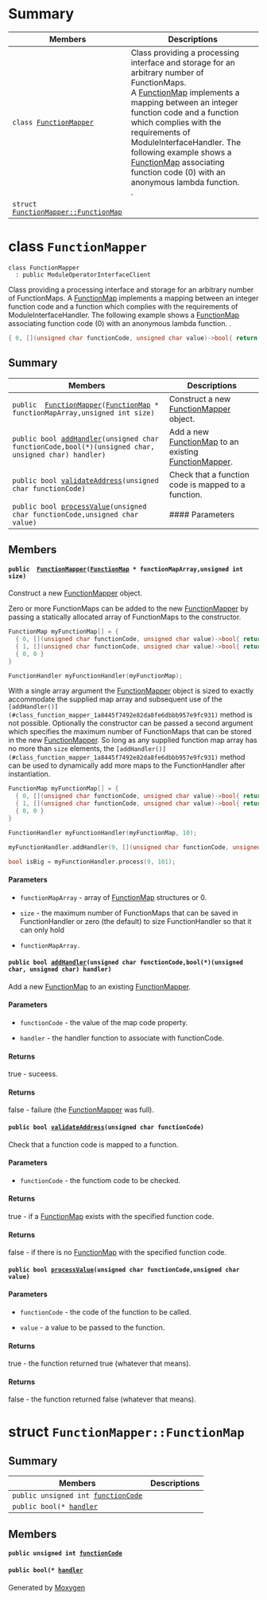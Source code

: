 # Summary

 Members                        | Descriptions                                
--------------------------------|---------------------------------------------
`class `[`FunctionMapper`](#class_function_mapper) | Class providing a processing interface and storage for an arbitrary number of FunctionMaps. <br/> A [FunctionMap](#struct_function_mapper_1_1_function_map) implements a mapping between an integer function code and a function which complies with the requirements of ModuleInterfaceHandler. The following example shows a [FunctionMap](#struct_function_mapper_1_1_function_map) associating function code (0) with an anonymous lambda function. <br/>.
`struct `[`FunctionMapper::FunctionMap`](#struct_function_mapper_1_1_function_map) | 

# class `FunctionMapper` 

```
class FunctionMapper
  : public ModuleOperatorInterfaceClient
```  

Class providing a processing interface and storage for an arbitrary number of FunctionMaps. 
 A [FunctionMap](#struct_function_mapper_1_1_function_map) implements a mapping between an integer function code and a function which complies with the requirements of ModuleInterfaceHandler. The following example shows a [FunctionMap](#struct_function_mapper_1_1_function_map) associating function code (0) with an anonymous lambda function. 
.

```cpp
{ 0, [](unsigned char functionCode, unsigned char value)->bool{ return((value % 2) == 0); } }
```

## Summary

 Members                        | Descriptions                                
--------------------------------|---------------------------------------------
`public  `[`FunctionMapper`](#class_function_mapper_1a3e49c4e7559038ea0a7d3d979fd16431)`(`[`FunctionMap`](#struct_function_mapper_1_1_function_map)` * functionMapArray,unsigned int size)` | Construct a new [FunctionMapper](#class_function_mapper) object.
`public bool `[`addHandler`](#class_function_mapper_1a8445f7492e82da8fe6dbbb957e9fc931)`(unsigned char functionCode,bool(*)(unsigned char, unsigned char) handler)` | Add a new [FunctionMap](#struct_function_mapper_1_1_function_map) to an existing [FunctionMapper](#class_function_mapper).
`public bool `[`validateAddress`](#class_function_mapper_1aeeae983303efa97168866e8ff68cf7c7)`(unsigned char functionCode)` | Check that a function code is mapped to a function.
`public bool `[`processValue`](#class_function_mapper_1abb6078f5a7556add80f6587c5b2d1334)`(unsigned char functionCode,unsigned char value)` | #### Parameters

## Members

#### `public  `[`FunctionMapper`](#class_function_mapper_1a3e49c4e7559038ea0a7d3d979fd16431)`(`[`FunctionMap`](#struct_function_mapper_1_1_function_map)` * functionMapArray,unsigned int size)` 

Construct a new [FunctionMapper](#class_function_mapper) object.

Zero or more FunctionMaps can be added to the new [FunctionMapper](#class_function_mapper) by passing a statically allocated array of FunctionMaps to the constructor. 
```cpp
FunctionMap myFunctionMap[] = {
  { 0, [](unsigned char functionCode, unsigned char value)->bool{ return((value % 2) == 0); } },
  { 1, [](unsigned char functionCode, unsigned char value)->bool{ return((value % 2) == 1); } },
  { 0, 0 }
}

FunctionHandler myFunctionHandler(myFunctionMap);
```

 With a single array argument the [FunctionMapper](#class_function_mapper) object is sized to exactly accommodate the supplied map array and subsequent use of the `[addHandler()](#class_function_mapper_1a8445f7492e82da8fe6dbbb957e9fc931)` method is not possible. 
 Optionally the constructor can be passed a second argument which specifies the maximum number of FunctionMaps that can be stored in the new [FunctionMapper](#class_function_mapper). So long as any supplied function map array has no more than `size` elements, the `[addHandler()](#class_function_mapper_1a8445f7492e82da8fe6dbbb957e9fc931)` method can be used to dynamically add more maps to the FunctionHandler after instantiation. 
```cpp
FunctionMap myFunctionMap[] = {
  { 0, [](unsigned char functionCode, unsigned char value)->bool{ return((value % 2) == 0); } },
  { 1, [](unsigned char functionCode, unsigned char value)->bool{ return((value % 2) == 1); } },
  { 0, 0 }
}

FunctionHandler myFunctionHandler(myFunctionMap, 10);

myFunctionHandler.addHandler(9, [](unsigned char functionCode, unsigned char value)->bool{ return(value > 99); });

bool isBig = myFunctionHandler.process(9, 101);
```

#### Parameters
* `functionMapArray` - array of [FunctionMap](#struct_function_mapper_1_1_function_map) structures or 0. 

* `size` - the maximum number of FunctionMaps that can be saved in FunctionHandler or zero (the default) to size FunctionHandler so that it can only hold

* `functionMapArray.`

#### `public bool `[`addHandler`](#class_function_mapper_1a8445f7492e82da8fe6dbbb957e9fc931)`(unsigned char functionCode,bool(*)(unsigned char, unsigned char) handler)` 

Add a new [FunctionMap](#struct_function_mapper_1_1_function_map) to an existing [FunctionMapper](#class_function_mapper).

#### Parameters
* `functionCode` - the value of the map code property. 

* `handler` - the handler function to associate with functionCode. 

#### Returns
true - suceess. 

#### Returns
false - failure (the [FunctionMapper](#class_function_mapper) was full).

#### `public bool `[`validateAddress`](#class_function_mapper_1aeeae983303efa97168866e8ff68cf7c7)`(unsigned char functionCode)` 

Check that a function code is mapped to a function.

#### Parameters
* `functionCode` - the functiom code to be checked. 

#### Returns
true - if a [FunctionMap](#struct_function_mapper_1_1_function_map) exists with the specified function code. 

#### Returns
false - if there is no [FunctionMap](#struct_function_mapper_1_1_function_map) with the specified function code.

#### `public bool `[`processValue`](#class_function_mapper_1abb6078f5a7556add80f6587c5b2d1334)`(unsigned char functionCode,unsigned char value)` 

#### Parameters
* `functionCode` - the code of the function to be called. 

* `value` - a value to be passed to the function. 

#### Returns
true - the function returned true (whatever that means). 

#### Returns
false - the function returned false (whatever that means).

# struct `FunctionMapper::FunctionMap` 

## Summary

 Members                        | Descriptions                                
--------------------------------|---------------------------------------------
`public unsigned int `[`functionCode`](#struct_function_mapper_1_1_function_map_1ae62581031d4d9bac8219e1cff35121e9) | 
`public bool(* `[`handler`](#struct_function_mapper_1_1_function_map_1a7050c1e20eb24dba37ff380f83edb48a) | 

## Members

#### `public unsigned int `[`functionCode`](#struct_function_mapper_1_1_function_map_1ae62581031d4d9bac8219e1cff35121e9) 

#### `public bool(* `[`handler`](#struct_function_mapper_1_1_function_map_1a7050c1e20eb24dba37ff380f83edb48a) 

Generated by [Moxygen](https://sourcey.com/moxygen)